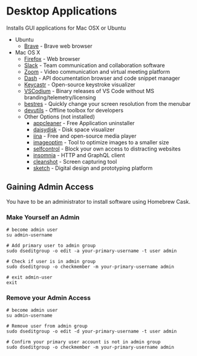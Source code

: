 # Desktop Applications

Installs GUI applications for Mac OSX or Ubuntu

* Ubuntu
  * [Brave] - Brave web browser
* Mac OS X
  * [Firefox] - Web browser
  * [Slack] - Team communication and collaboration software
  * [Zoom] - Video communication and virtual meeting platform
  * [Dash] - API documentation browser and code snippet manager
  * [Keycastr] - Open-source keystroke visualizer
  * [VSCodium] - Binary releases of VS Code without MS branding/telemetry/licensing
  * [bestres] - Quickly change your screen resolution from the menubar
  * [devutils] - Offline toolbox for developers
  * Other Options (not installed)
    * [appcleaner] - Free Application uninstaller
    * [daisydisk] - Disk space visualizer
    * [iina] - Free and open-source media player
    * [imageoptim] - Tool to optimize images to a smaller size
    * [selfcontrol] - Block your own access to distracting websites
    * [insomnia] - HTTP and GraphQL client
    * [cleanshot] - Screen capturing tool
    * [sketch] - Digital design and prototyping platform

[Brave]: https://snapcraft.io/brave

[Firefox]: https://formulae.brew.sh/cask/firefox#default
[Slack]: https://formulae.brew.sh/cask/slack
[Zoom]: https://formulae.brew.sh/cask/zoom
[Dash]: https://formulae.brew.sh/cask/dash
[Keycastr]: https://formulae.brew.sh/cask/keycastr
[VSCodium]: https://formulae.brew.sh/cask/vscodium
[bestres]: https://formulae.brew.sh/cask/bestres
[devutils]: https://formulae.brew.sh/cask/devutils
[appcleaner]: https://formulae.brew.sh/cask/appcleaner
[daisydisk]: https://formulae.brew.sh/cask/daisydisk
[iina]: https://formulae.brew.sh/cask/iina
[imageoptim]: https://formulae.brew.sh/cask/imageoptim
[selfcontrol]: https://formulae.brew.sh/cask/selfcontrol
[insomnia]: https://formulae.brew.sh/cask/insomnia
[cleanshot]: https://formulae.brew.sh/cask/cleanshot
[sketch]: https://formulae.brew.sh/cask/sketch

## Gaining Admin Access

You have to be an administrator to install software using Homebrew Cask.

### Make Yourself an Admin

```shell
# become admin user
su admin-username

# Add primary user to admin group
sudo dseditgroup -o edit -a your-primary-username -t user admin

# Check if user is in admin group
sudo dseditgroup -o checkmember -m your-primary-username admin

# exit admin-user
exit
```

### Remove your Admin Access

```shell
# become admin user
su admin-username

# Remove user from admin group
sudo dseditgroup -o edit -d your-primary-username -t user admin

# Confirm your primary user account is not in admin group
sudo dseditgroup -o checkmember -m your-primary-username admin
```
